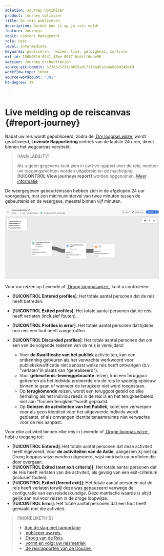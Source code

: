 ```yaml
---
solution: Journey Optimizer
product: journey optimizer
title: De reis publiceren
description: Ontdek hoe je op je reis meldt
feature: Journeys
topic: Content Management
role: User
level: Intermediate
keywords: publiceren, reizen, live, geldigheid, controle
exl-id: 186b061d-0941-48be-8917-bbdfff6dae90
version: Journey Orchestration
source-git-commit: 62783c5731a8b78a8171fdadb1da8a680d249efd
workflow-type: tm+mt
source-wordcount: '381'
ht-degree: 1%

---
```


# Live melding op de reiscanvas {#report-journey}

Nadat uw reis wordt gepubliceerd, zodra de [&#x200B; Dry looppas wijze &#x200B;](journey-dry-run.md) wordt geactiveerd, **Levende Rapportering** metriek van de laatste 24 uren, direct binnen het wegcanvas verstrekt.


>[!AVAILABILITY]
>
>Als u geen gegevens kunt zien in uw live rapport over de reis, moeten uw toegangsrechten worden uitgebreid en de machtiging **[!UICONTROL View journeys report]** worden opgenomen. [Meer informatie](../administration/permissions.md)


De weergegeven gebeurtenissen hebben zich in de afgelopen 24 uur voorgedaan, met een minimuminterval van twee minuten tussen de gebeurtenis en de weergave, meestal binnen vijf minuten.

![](assets/journey_live_report.png)

Voor uw reizen op Levende of [&#x200B; Droog looppaswijze &#x200B;](journey-dry-run.md), kunt u controleren:

* **[!UICONTROL Entered profiles]**: Het totale aantal personen dat de reis heeft betreden.
* **[!UICONTROL Exited profiles]**: Het totale aantal personen dat de reis heeft verlaten (inclusief fouten).
* **[!UICONTROL Profiles in error]**: Het totale aantal personen dat tijdens hun reis een fout heeft aangetroffen.
* **[!UICONTROL Discarded profiles]**: Het totale aantal personen dat om een van de volgende redenen van de reis is verwijderd:

   * Voor **de Kwalificatie van het publiek** activiteiten, kan een ontkenning gebeuren als het verwachte werkwoord voor publiekskwalificatie niet aanpast welke reis heeft ontvangen (b.v. &quot;verlaten&quot;in plaats van &quot;gerealiseerd&quot;).
   * Voor **gebeurtenis-teweeggebrachte** reizen, kan een teruggooi gebeuren als het individu probeerde om de reis te spoedig opnieuw binnen te gaan of wanneer de terugkeer niet werd toegestaan.
   * Op **terugkomende** reizen, wordt een teruggooi geteld op elke herhaling als het individu reeds in de reis is en het terugkeerbeleid niet aan &quot;forceer terugkeer&quot;wordt geplaatst.
   * Op **Gelezen de activiteiten van het Publiek**, komt een verwerpen voor als geen identiteit voor het uitgevoerde individu wordt geplaatst, of als ontvangen identiteitsnaamruimte niet verwachte voor de reis aanpast.

Voor elke activiteit binnen elke reis in Levende of [&#x200B; Droge looppas wijze &#x200B;](journey-dry-run.md), hebt u toegang tot:

* **[!UICONTROL Entered]**: Het totale aantal personen dat deze activiteit heeft ingevoerd. Voor **de activiteiten van de Actie**, aangezien zij niet op Droog looppas wijze worden uitgevoerd, wijst metrisch op profielen die door overgaan.
* **[!UICONTROL Exited (met exit criteria)]**: Het totale aantal personen dat de reis heeft verlaten van die activiteit, als gevolg van een exit-criterium (inclusief fouten).
* **[!UICONTROL Exited (forced exit)]**: Het totale aantal personen dat de reis heeft verlaten terwijl deze was gepauzeerd vanwege de configuratie van een reisdeskundige. Deze metrische waarde is altijd gelijk aan nul voor reizen in de droge loopwijze.
* **[!UICONTROL Error]**: Het totale aantal personen dat een fout heeft gemaakt met die activiteit.


>[!MORELIKETHIS]
>
>* [Aan de slag met rapportage](../reports/gs-reports.md)
>* [&#x200B; publiceer uw reis &#x200B;](publishing-the-journey.md)
>* [&#x200B; Droog van de Reis &#x200B;](journey-dry-run.md)
>* [&#x200B; vormt en volgt uw reismetriek &#x200B;](success-metrics.md)
>* [&#x200B; de reisrapporten van de Douane &#x200B;](../reports/sharing-overview.md)